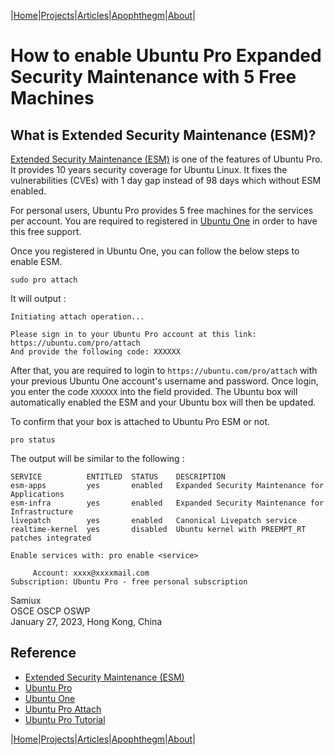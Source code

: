|[Home](/README.md)|[Projects](/projects.md)|[Articles](/articles.md)|[Apophthegm](/apophthegm.md)|[About](/about.md)|

# How to enable Ubuntu Pro Expanded Security Maintenance with 5 Free Machines

## What is Extended Security Maintenance (ESM)?

[Extended Security Maintenance (ESM)](https://ubuntu.com/security/esm) is one of the features of Ubuntu Pro. It provides 10 years security coverage for Ubuntu Linux.  It fixes the vulnerabilities (CVEs) with 1 day gap instead of 98 days which without ESM enabled.

For personal users, Ubuntu Pro provides 5 free machines for the services per account.  You are required to registered in [Ubuntu One](https://login.ubuntu.com/) in order to have this free support.

Once you registered in Ubuntu One, you can follow the below steps to enable ESM.

```
sudo pro attach
```
It will output :

```
Initiating attach operation...

Please sign in to your Ubuntu Pro account at this link:
https://ubuntu.com/pro/attach
And provide the following code: XXXXXX
```

After that, you are required to login to ```https://ubuntu.com/pro/attach``` with your previous Ubuntu One account's username and password.  Once login, you enter the code ```XXXXXX``` into the field provided.  The Ubuntu box will automatically enabled the ESM and your Ubuntu box will then be updated.

To confirm that your box is attached to Ubuntu Pro ESM or not.

```
pro status
```

The output will be similar to the following :

```
SERVICE          ENTITLED  STATUS    DESCRIPTION
esm-apps         yes       enabled   Expanded Security Maintenance for Applications
esm-infra        yes       enabled   Expanded Security Maintenance for Infrastructure
livepatch        yes       enabled   Canonical Livepatch service
realtime-kernel  yes       disabled  Ubuntu kernel with PREEMPT_RT patches integrated

Enable services with: pro enable <service>

     Account: xxxx@xxxxmail.com
Subscription: Ubuntu Pro - free personal subscription
```

Samiux  
OSCE  OSCP  OSWP  
January 27, 2023, Hong Kong, China  

## Reference

- [Extended Security Maintenance (ESM)](https://ubuntu.com/security/esm)  
- [Ubuntu Pro](https://ubuntu.com/pro)  
- [Ubuntu One](https://login.ubuntu.com/)  
- [Ubuntu Pro Attach](https://ubuntu.com/pro/attach)  
- [Ubuntu Pro Tutorial](https://ubuntu.com/pro/tutorial)  

|[Home](/README.md)|[Projects](/projects.md)|[Articles](/articles.md)|[Apophthegm](/apophthegm.md)|[About](/about.md)|
